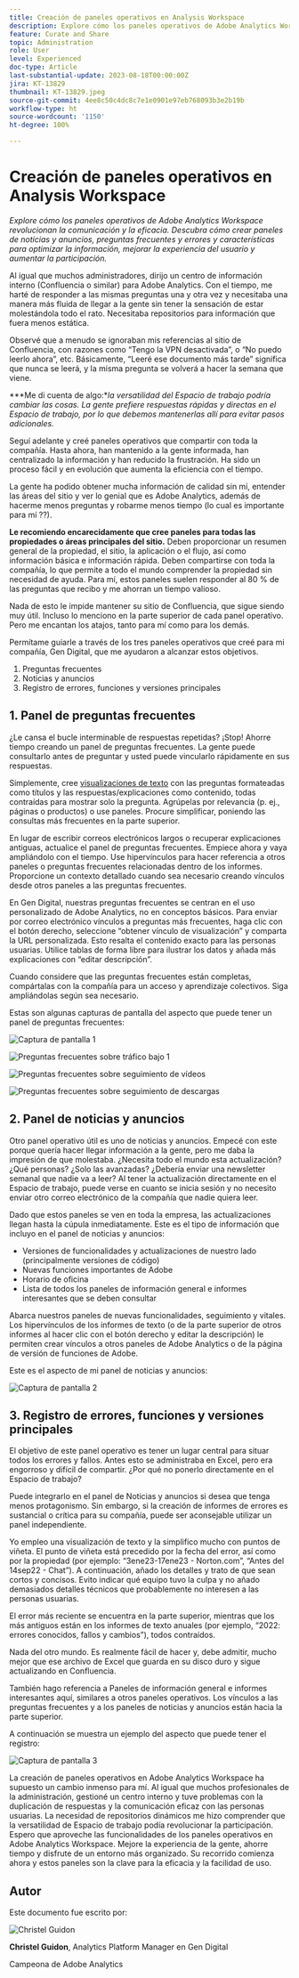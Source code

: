 ```yaml
---
title: Creación de paneles operativos en Analysis Workspace
description: Explore cómo los paneles operativos de Adobe Analytics Workspace revolucionan la comunicación y la eficacia.
feature: Curate and Share
topic: Administration
role: User
level: Experienced
doc-type: Article
last-substantial-update: 2023-08-18T00:00:00Z
jira: KT-13829
thumbnail: KT-13829.jpeg
source-git-commit: 4ee8c50c4dc8c7e1e0901e97eb768093b3e2b19b
workflow-type: ht
source-wordcount: '1150'
ht-degree: 100%

---
```



# Creación de paneles operativos en Analysis Workspace

_Explore cómo los paneles operativos de Adobe Analytics Workspace revolucionan la comunicación y la eficacia. Descubra cómo crear paneles de noticias y anuncios, preguntas frecuentes y errores y características para optimizar la información, mejorar la experiencia del usuario y aumentar la participación._


Al igual que muchos administradores, dirijo un centro de información interno (Confluencia o similar) para Adobe Analytics. Con el tiempo, me harté de responder a las mismas preguntas una y otra vez y necesitaba una manera más fluida de llegar a la gente sin tener la sensación de estar molestándola todo el rato. Necesitaba repositorios para información que fuera menos estática.

Observé que a menudo se ignoraban mis referencias al sitio de Confluencia, con razones como “Tengo la VPN desactivada”, o “No puedo leerlo ahora”, etc. Básicamente, “Leeré ese documento más tarde” significa que nunca se leerá, y la misma pregunta se volverá a hacer la semana que viene.

***Me di cuenta de algo:**la versatilidad del Espacio de trabajo podría cambiar las cosas. La gente prefiere respuestas rápidas y directas en el Espacio de trabajo, por lo que debemos mantenerlas allí para evitar pasos adicionales.*

Seguí adelante y creé paneles operativos que compartir con toda la compañía. Hasta ahora, han mantenido a la gente informada, han centralizado la información y han reducido la frustración. Ha sido un proceso fácil y en evolución que aumenta la eficiencia con el tiempo.

La gente ha podido obtener mucha información de calidad sin mí, entender las áreas del sitio y ver lo genial que es Adobe Analytics, además de hacerme menos preguntas y robarme menos tiempo (lo cual es importante para mí ??).

**Le recomiendo encarecidamente que cree paneles para todas las propiedades o áreas principales del sitio.** Deben proporcionar un resumen general de la propiedad, el sitio, la aplicación o el flujo, así como información básica e información rápida. Deben compartirse con toda la compañía, lo que permite a todo el mundo comprender la propiedad sin necesidad de ayuda. Para mí, estos paneles suelen responder al 80 % de las preguntas que recibo y me ahorran un tiempo valioso.

Nada de esto le impide mantener su sitio de Confluencia, que sigue siendo muy útil. Incluso lo menciono en la parte superior de cada panel operativo. Pero me encantan los atajos, tanto para mí como para los demás.

Permítame guiarle a través de los tres paneles operativos que creé para mi compañía, Gen Digital, que me ayudaron a alcanzar estos objetivos.

1. Preguntas frecuentes
1. Noticias y anuncios
1. Registro de errores, funciones y versiones principales


## 1. Panel de preguntas frecuentes

¿Le cansa el bucle interminable de respuestas repetidas? ¡Stop! Ahorre tiempo creando un panel de preguntas frecuentes. La gente puede consultarlo antes de preguntar y usted puede vincularlo rápidamente en sus respuestas.

Simplemente, cree [visualizaciones de texto](https://experienceleague.adobe.com/docs/analytics/analyze/analysis-workspace/visualizations/text.html?lang=es) con las preguntas formateadas como títulos y las respuestas/explicaciones como contenido, todas contraídas para mostrar solo la pregunta. Agrúpelas por relevancia (p. ej., páginas o productos) o use paneles. Procure simplificar, poniendo las consultas más frecuentes en la parte superior.

En lugar de escribir correos electrónicos largos o recuperar explicaciones antiguas, actualice el panel de preguntas frecuentes. Empiece ahora y vaya ampliándolo con el tiempo. Use hipervínculos para hacer referencia a otros paneles o preguntas frecuentes relacionadas dentro de los informes. Proporcione un contexto detallado cuando sea necesario creando vínculos desde otros paneles a las preguntas frecuentes.

En Gen Digital, nuestras preguntas frecuentes se centran en el uso personalizado de Adobe Analytics, no en conceptos básicos. Para enviar por correo electrónico vínculos a preguntas más frecuentes, haga clic con el botón derecho, seleccione “obtener vínculo de visualización” y comparta la URL personalizada. Esto resalta el contenido exacto para las personas usuarias. Utilice tablas de forma libre para ilustrar los datos y añada más explicaciones con “editar descripción”.

Cuando considere que las preguntas frecuentes están completas, compártalas con la compañía para un acceso y aprendizaje colectivos. Siga ampliándolas según sea necesario.

Estas son algunas capturas de pantalla del aspecto que puede tener un panel de preguntas frecuentes:

![Captura de pantalla 1](assets/screenshot-1.png)

![Preguntas frecuentes sobre tráfico bajo 1](assets/low-traffic-faq.png)

![Preguntas frecuentes sobre seguimiento de vídeos](assets/track-video-faq.png)

![Preguntas frecuentes sobre seguimiento de descargas](assets/track-downloads-faq.png)

## 2. Panel de noticias y anuncios

Otro panel operativo útil es uno de noticias y anuncios. Empecé con este porque quería hacer llegar información a la gente, pero me daba la impresión de que molestaba. ¿Necesita todo el mundo esta actualización? ¿Qué personas? ¿Solo las avanzadas? ¿Debería enviar una newsletter semanal que nadie va a leer? Al tener la actualización directamente en el Espacio de trabajo, puede verse en cuanto se inicia sesión y no necesito enviar otro correo electrónico de la compañía que nadie quiera leer.

Dado que estos paneles se ven en toda la empresa, las actualizaciones llegan hasta la cúpula inmediatamente. Este es el tipo de información que incluyo en el panel de noticias y anuncios:

- Versiones de funcionalidades y actualizaciones de nuestro lado (principalmente versiones de código)
- Nuevas funciones importantes de Adobe
- Horario de oficina
- Lista de todos los paneles de información general e informes interesantes que se deben consultar

Abarca nuestros paneles de nuevas funcionalidades, seguimiento y vitales. Los hipervínculos de los informes de texto (o de la parte superior de otros informes al hacer clic con el botón derecho y editar la descripción) le permiten crear vínculos a otros paneles de Adobe Analytics o de la página de versión de funciones de Adobe.

Este es el aspecto de mi panel de noticias y anuncios:

![Captura de pantalla 2](assets/screenshot-2.png)

## 3. Registro de errores, funciones y versiones principales

El objetivo de este panel operativo es tener un lugar central para situar todos los errores y fallos. Antes esto se administraba en Excel, pero era engorroso y difícil de compartir. ¿Por qué no ponerlo directamente en el Espacio de trabajo?

Puede integrarlo en el panel de Noticias y anuncios si desea que tenga menos protagonismo. Sin embargo, si la creación de informes de errores es sustancial o crítica para su compañía, puede ser aconsejable utilizar un panel independiente.

Yo empleo una visualización de texto y la simplifico mucho con puntos de viñeta. El punto de viñeta está precedido por la fecha del error, así como por la propiedad (por ejemplo: “3ene23-17ene23 - Norton.com”, “Antes del 14sep22 - Chat”). A continuación, añado los detalles y trato de que sean cortos y concisos. Evito indicar qué equipo tuvo la culpa y no añado demasiados detalles técnicos que probablemente no interesen a las personas usuarias.

El error más reciente se encuentra en la parte superior, mientras que los más antiguos están en los informes de texto anuales (por ejemplo, “2022: errores conocidos, fallos y cambios”), todos contraídos.

Nada del otro mundo. Es realmente fácil de hacer y, debe admitir, mucho mejor que ese archivo de Excel que guarda en su disco duro y sigue actualizando en Confluencia.

También hago referencia a Paneles de información general e informes interesantes aquí, similares a otros paneles operativos. Los vínculos a las preguntas frecuentes y a los paneles de noticias y anuncios están hacia la parte superior.

A continuación se muestra un ejemplo del aspecto que puede tener el registro:

![Captura de pantalla 3](assets/screenshot-3.png)

La creación de paneles operativos en Adobe Analytics Workspace ha supuesto un cambio inmenso para mí. Al igual que muchos profesionales de la administración, gestioné un centro interno y tuve problemas con la duplicación de respuestas y la comunicación eficaz con las personas usuarias. La necesidad de repositorios dinámicos me hizo comprender que la versatilidad de Espacio de trabajo podía revolucionar la participación. Espero que aproveche las funcionalidades de los paneles operativos en Adobe Analytics Workspace. Mejore la experiencia de la gente, ahorre tiempo y disfrute de un entorno más organizado. Su recorrido comienza ahora y estos paneles son la clave para la eficacia y la facilidad de uso.

## Autor

Este documento fue escrito por:

![Christel Guidon](assets/Christel-Headshot-150.png)

**Christel Guidon**, Analytics Platform Manager en Gen Digital

Campeona de Adobe Analytics